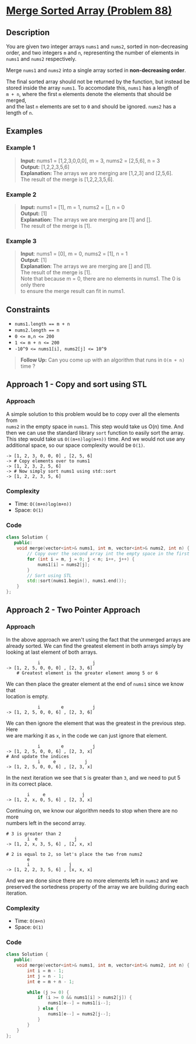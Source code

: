 # [Merge Sorted Array (Problem 88)](https://leetcode.com/problems/merge-sorted-array/)

## Description

You are given two integer arrays `nums1` and `nums2`, sorted in non-decreasing  
order, and two integers `m` and `n`, representing the number of elements in  
`nums1` and `nums2` respectively.

Merge `nums1` and `nums2` into a single array sorted in **non-decreasing
order**.

The final sorted array should not be returned by the function, but instead be  
stored inside the array `nums1`. To accomodate this, `nums1` has a length of  
`m + n`, where the first `m` elements denote the elements that should be merged,  
and the last `n` elements are set to `0` and should be ignored. `nums2` has a  
length of `n`.

## Examples

### Example 1

> **Input:** nums1 = [1,2,3,0,0,0], m = 3, nums2 = [2,5,6], n = 3  
> **Output:** [1,2,2,3,5,6]  
> **Explanation:** The arrays we are merging are [1,2,3] and [2,5,6].  
> The result of the merge is [1,2,2,3,5,6].

### Example 2

> **Input:** nums1 = [1], m = 1, nums2 = [], n = 0  
> **Output:** [1]  
> **Explanation:** The arrays we are merging are [1] and [].  
> The result of the merge is [1].

### Example 3

> **Input**: nums1 = [0], m = 0, nums2 = [1], n = 1  
> **Output**: [1]  
> **Explanation**: The arrays we are merging are [] and [1].  
> The result of the merge is [1].  
> Note that because m = 0, there are no elements in nums1. The 0 is only there  
> to ensure the merge result can fit in nums1.

## Constraints

- `nums1.length == m + n`
- `nums2.length == n`
- `0 <= m,n <= 200`
- `1 <= m + n <= 200`
- `-10^9 <= nums1[i], nums2[j] <= 10^9`

> **Follow Up:** Can you come up with an algorithm that runs in `O(m + n)` time
> ?

## Approach 1 - Copy and sort using STL

### Approach

A simple solution to this problem would be to copy over all the elements from  
`nums2` in the empty space in `nums1`. This step would take us O(n) time. And  
then we can use the standard library `sort` function to easily sort the array.  
This step would take us `O((m+n)log(m+n))` time. And we would not use any  
additional space, so our space complexity would be `O(1)`.

```text
-> [1, 2, 3, 0, 0, 0] , [2, 5, 6]
-> # Copy elements over to nums1
-> [1, 2, 3, 2, 5, 6]
-> # Now simply sort nums1 using std::sort
-> [1, 2, 2, 3, 5, 6]
```

### Complexity

- Time: `O((m+n)log(m+n))`
- Space: `O(1)`

### Code

```cpp
class Solution {
   public:
    void merge(vector<int>& nums1, int m, vector<int>& nums2, int n) {
        // Copy over the second array int the empty space in the first array
        for (int i = m, j = 0; j < n; i++, j++) {
            nums1[i] = nums2[j];
        }
        // Sort using STL
        std::sort(nums1.begin(), nums1.end());
    }
};
```

## Approach 2 - Two Pointer Approach

### Approach

In the above approach we aren't using the fact that the unmerged arrays are  
already sorted. We can find the greatest element in both arrays simply by  
looking at last element of both arrays.

```text
            i                    j
-> [1, 2, 5, 0, 0, 0] , [2, 3, 6]
    # Greatest element is the greater element among 5 or 6
```

We can then place the greater element at the end of `nums1` since we know that  
location is empty.

```text
            i        e           j
-> [1, 2, 5, 0, 0, 6] , [2, 3, 6]
```

We can then ignore the element that was the greatest in the previous step. Here  
we are marking it as `x`, in the code we can just ignore that element.

```text
            i        e           j
-> [1, 2, 5, 0, 0, 6] , [2, 3, x]
# And update the indices
            i     e           j
-> [1, 2, 5, 0, 0, 6] , [2, 3, x]
```

In the next iteration we see that `5` is greater than `3`, and we need to put 5  
in its correct place.

```text
        i     e              j
-> [1, 2, x, 0, 5, 6] , [2, 3, x]
```

Continuing on, we know our algorithm needs to stop when there are no more  
numbers left in the second array.

```text
# 3 is greater than 2
        i  e              j
-> [1, 2, x, 3, 5, 6] , [2, x, x]

# 2 is equal to 2, so let's place the two from nums2
        e
        i               j
-> [1, 2, 2, 3, 5, 6] , [x, x, x]
```

And we are done since there are no more elements left in `nums2` and we  
preserved the sortedness property of the array we are building during each  
iteration.

### Complexity

- Time: `O(m+n)`
- Space: `O(1)`

### Code

```cpp
class Solution {
   public:
    void merge(vector<int>& nums1, int m, vector<int>& nums2, int n) {
        int i = m - 1;
        int j = n - 1;
        int e = m + n - 1;

        while (j >= 0) {
            if (i >= 0 && nums1[i] > nums2[j]) {
                nums1[e--] = nums1[i--];
            } else {
                nums1[e--] = nums2[j--];
            }
        }
    }
};
```
